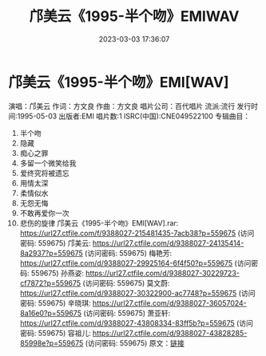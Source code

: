 ﻿---
title: 邝美云《1995-半个吻》EMIWAV
date: 2023-03-03 17:36:07
categories: WAV车载音乐、镜像
tags: 华语中文
---
# 邝美云《1995-半个吻》EMI[WAV]

演唱：邝美云
作词：方文良
作曲：方文良
唱片公司：百代唱片
流派:流行
发行时间:1995-05-03
出版者:EMI
唱片数:1
ISRC(中国):CNE049522100
专辑曲目：
01. 半个吻
02. 隐藏
03. 痴心之罪
04. 多留一个微笑给我
05. 爱终究将被遗忘
06. 用情太深
07. 柔情似水
08. 无怨无悔
09. 不敢再爱你一次
10. 悲伤的旋律
邝美云《1995-半个吻》EMI[WAV].rar: https://url27.ctfile.com/f/9388027-215481435-7acb38?p=559675
(访问密码: 559675)
邝美云: https://url27.ctfile.com/d/9388027-24135414-8a2937?p=559675
(访问密码: 559675)
梅艳芳: https://url27.ctfile.com/d/9388027-29925164-6f4f50?p=559675
(访问密码: 559675)
孙燕姿: https://url27.ctfile.com/d/9388027-30229723-cf7872?p=559675
(访问密码: 559675)
莫文蔚: https://url27.ctfile.com/d/9388027-30322900-ac7748?p=559675
(访问密码: 559675)
辛晓琪: https://url27.ctfile.com/d/9388027-36057024-8a16e0?p=559675
(访问密码: 559675)
萧亚轩: https://url27.ctfile.com/d/9388027-43808334-83ff5b?p=559675
(访问密码: 559675)
容祖儿: https://url27.ctfile.com/d/9388027-43828285-85998e?p=559675
(访问密码: 559675)
原文：[链接](https://blog.sina.com.cn/s/blog_1647c7e76010310y3.html)